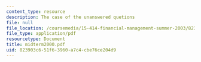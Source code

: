 ```yaml
---
content_type: resource
description: The case of the unanswered quetions
file: null
file_location: /coursemedia/15-414-financial-management-summer-2003/823903c651f63960a7c4cbe76ce204d9_midterm2000.pdf
file_type: application/pdf
resourcetype: Document
title: midterm2000.pdf
uid: 823903c6-51f6-3960-a7c4-cbe76ce204d9
---
```

